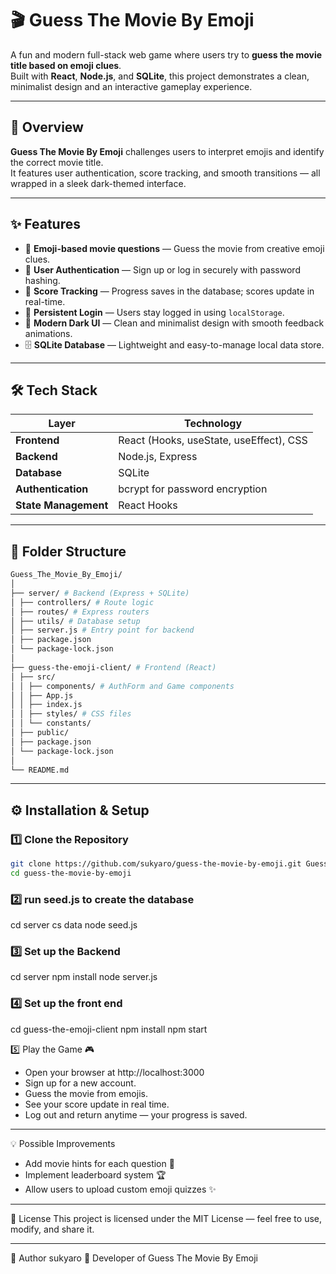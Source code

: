 # 🎬 Guess The Movie By Emoji

A fun and modern full-stack web game where users try to **guess the movie title based on emoji clues**.  
Built with **React**, **Node.js**, and **SQLite**, this project demonstrates a clean, minimalist design and an interactive gameplay experience.

---

## 🧠 Overview

**Guess The Movie By Emoji** challenges users to interpret emojis and identify the correct movie title.  
It features user authentication, score tracking, and smooth transitions — all wrapped in a sleek dark-themed interface.

---

## ✨ Features

- 🧩 **Emoji-based movie questions** — Guess the movie from creative emoji clues.
- 👤 **User Authentication** — Sign up or log in securely with password hashing.
- 🧮 **Score Tracking** — Progress saves in the database; scores update in real-time.
- 💾 **Persistent Login** — Users stay logged in using `localStorage`.
- 🖤 **Modern Dark UI** — Clean and minimalist design with smooth feedback animations.
- 🗄️ **SQLite Database** — Lightweight and easy-to-manage local data store.

---

## 🛠️ Tech Stack

| Layer | Technology |
|-------|-------------|
| **Frontend** | React (Hooks, useState, useEffect), CSS |
| **Backend** | Node.js, Express |
| **Database** | SQLite |
| **Authentication** | bcrypt for password encryption |
| **State Management** | React Hooks |

---

## 📂 Folder Structure
```bash
Guess_The_Movie_By_Emoji/
│
├── server/ # Backend (Express + SQLite)
│ ├── controllers/ # Route logic
│ ├── routes/ # Express routers
│ ├── utils/ # Database setup
│ ├── server.js # Entry point for backend
│ ├── package.json
│ └── package-lock.json
│
├── guess-the-emoji-client/ # Frontend (React)
│ ├── src/
│ │ ├── components/ # AuthForm and Game components
│ │ ├── App.js
│ │ ├── index.js
│ │ ├── styles/ # CSS files
│ │ └── constants/
│ ├── public/
│ ├── package.json
│ └── package-lock.json
│
└── README.md
```

---

## ⚙️ Installation & Setup

### 1️⃣ Clone the Repository

```bash
git clone https://github.com/sukyaro/guess-the-movie-by-emoji.git Guess_The_Movie_Ny_Emoji
cd guess-the-movie-by-emoji
```

### 2️⃣ run seed.js to create the database
cd server
cs data
node seed.js

### 3️⃣ Set up the Backend
cd server
npm install
node server.js

### 4️⃣ Set up the front end
cd guess-the-emoji-client
npm install
npm start

5️⃣ Play the Game 🎮
- Open your browser at http://localhost:3000
- Sign up for a new account.
- Guess the movie from emojis.
- See your score update in real time.
- Log out and return anytime — your progress is saved.

---

💡 Possible Improvements
- Add movie hints for each question 🎥
- Implement leaderboard system 🏆
- Allow users to upload custom emoji quizzes ✨

---

🧾 License
This project is licensed under the MIT License — feel free to use, modify, and share it.

---

🖤 Author
sukyaro
💼 Developer of Guess The Movie By Emoji
